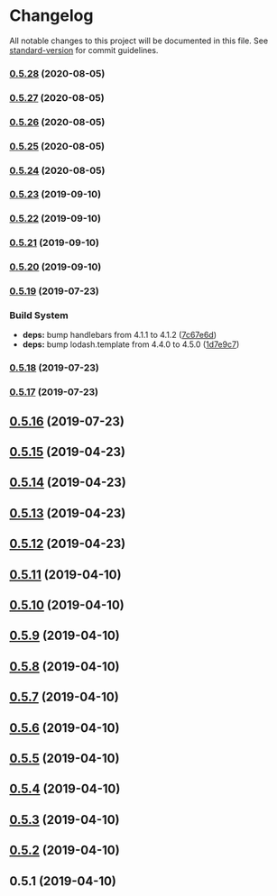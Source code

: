 # Changelog

All notable changes to this project will be documented in this file. See [standard-version](https://github.com/conventional-changelog/standard-version) for commit guidelines.

### [0.5.28](https://github.com/rockalabs/universal-emoji-parser/compare/v0.5.27...v0.5.28) (2020-08-05)

### [0.5.27](https://github.com/rockalabs/universal-emoji-parser/compare/v0.5.26...v0.5.27) (2020-08-05)

### [0.5.26](https://github.com/rockalabs/universal-emoji-parser/compare/v0.5.25...v0.5.26) (2020-08-05)

### [0.5.25](https://github.com/rockalabs/universal-emoji-parser/compare/v0.5.24...v0.5.25) (2020-08-05)

### [0.5.24](https://github.com/rockalabs/universal-emoji-parser/compare/v0.5.23...v0.5.24) (2020-08-05)

### [0.5.23](https://github.com/rockalabs/universal-emoji-parser/compare/v0.5.22...v0.5.23) (2019-09-10)

### [0.5.22](https://github.com/rockalabs/universal-emoji-parser/compare/v0.5.21...v0.5.22) (2019-09-10)

### [0.5.21](https://github.com/rockalabs/universal-emoji-parser/compare/v0.5.20...v0.5.21) (2019-09-10)

### [0.5.20](https://github.com/rockalabs/universal-emoji-parser/compare/v0.5.19...v0.5.20) (2019-09-10)



### [0.5.19](https://github.com/rockalabs/universal-emoji-parser/compare/v0.5.18...v0.5.19) (2019-07-23)


### Build System

* **deps:** bump handlebars from 4.1.1 to 4.1.2 ([7c67e6d](https://github.com/rockalabs/universal-emoji-parser/commit/7c67e6d))
* **deps:** bump lodash.template from 4.4.0 to 4.5.0 ([1d7e9c7](https://github.com/rockalabs/universal-emoji-parser/commit/1d7e9c7))



### [0.5.18](https://github.com/rockalabs/universal-emoji-parser/compare/v0.5.17...v0.5.18) (2019-07-23)



### [0.5.17](https://github.com/rockalabs/universal-emoji-parser/compare/v0.5.16...v0.5.17) (2019-07-23)



## [0.5.16](https://github.com/rockalabs/universal-emoji-parser/compare/v0.5.15...v0.5.16) (2019-07-23)



## [0.5.15](https://github.com/rockalabs/universal-emoji-parser/compare/v0.5.14...v0.5.15) (2019-04-23)



## [0.5.14](https://github.com/rockalabs/universal-emoji-parser/compare/v0.5.13...v0.5.14) (2019-04-23)



## [0.5.13](https://github.com/rockalabs/universal-emoji-parser/compare/v0.5.12...v0.5.13) (2019-04-23)



## [0.5.12](https://github.com/rockalabs/universal-emoji-parser/compare/v0.5.11...v0.5.12) (2019-04-23)



## [0.5.11](https://github.com/rockalabs/universal-emoji-parser/compare/v0.5.10...v0.5.11) (2019-04-10)



## [0.5.10](https://github.com/rockalabs/universal-emoji-parser/compare/v0.5.9...v0.5.10) (2019-04-10)



## [0.5.9](https://github.com/rockalabs/universal-emoji-parser/compare/v0.5.8...v0.5.9) (2019-04-10)



## [0.5.8](https://github.com/rockalabs/universal-emoji-parser/compare/v0.5.7...v0.5.8) (2019-04-10)



## [0.5.7](https://github.com/rockalabs/universal-emoji-parser/compare/v0.5.6...v0.5.7) (2019-04-10)



## [0.5.6](https://github.com/rockalabs/universal-emoji-parser/compare/v0.5.5...v0.5.6) (2019-04-10)



## [0.5.5](https://github.com/rockalabs/universal-emoji-parser/compare/v0.5.4...v0.5.5) (2019-04-10)



## [0.5.4](https://github.com/rockalabs/universal-emoji-parser/compare/v0.5.3...v0.5.4) (2019-04-10)



## [0.5.3](https://github.com/rockalabs/universal-emoji-parser/compare/v0.5.2...v0.5.3) (2019-04-10)



## [0.5.2](https://github.com/rockalabs/universal-emoji-parser/compare/v0.5.1...v0.5.2) (2019-04-10)



## 0.5.1 (2019-04-10)
